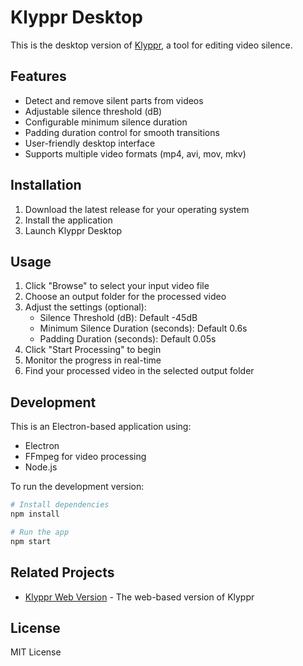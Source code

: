 # Klyppr Desktop

This is the desktop version of [Klyppr](https://github.com/muzafferkadir/klyppr), a tool for editing video silence.

## Features

- Detect and remove silent parts from videos
- Adjustable silence threshold (dB)
- Configurable minimum silence duration
- Padding duration control for smooth transitions
- User-friendly desktop interface
- Supports multiple video formats (mp4, avi, mov, mkv)

## Installation

1. Download the latest release for your operating system
2. Install the application
3. Launch Klyppr Desktop

## Usage

1. Click "Browse" to select your input video file
2. Choose an output folder for the processed video
3. Adjust the settings (optional):
   - Silence Threshold (dB): Default -45dB
   - Minimum Silence Duration (seconds): Default 0.6s
   - Padding Duration (seconds): Default 0.05s
4. Click "Start Processing" to begin
5. Monitor the progress in real-time
6. Find your processed video in the selected output folder

## Development

This is an Electron-based application using:
- Electron
- FFmpeg for video processing
- Node.js

To run the development version:

```bash
# Install dependencies
npm install

# Run the app
npm start
```

## Related Projects

- [Klyppr Web Version](https://github.com/muzafferkadir/klyppr) - The web-based version of Klyppr

## License

MIT License 